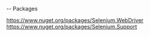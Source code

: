 ﻿-- Packages

https://www.nuget.org/packages/Selenium.WebDriver
https://www.nuget.org/packages/Selenium.Support